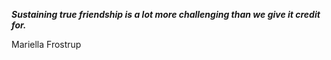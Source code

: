 _**Sustaining true friendship is a lot more challenging than we give it credit for.**_

Mariella Frostrup